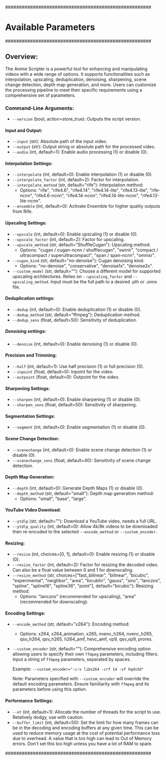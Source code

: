 #####################################################
#               Available Parameters             #
#####################################################

## Overview:

The Anime Scripter is a powerful tool for enhancing and manipulating videos with a wide range of options. It supports functionalities such as interpolation, upscaling, deduplication, denoising, sharpening, scene change detection, depth map generation, and more. Users can customize the processing pipeline to meet their specific requirements using a comprehensive set of parameters.

### Command-Line Arguments:

- `--version` (bool, action=store_true): Outputs the script version.

#### Input and Output:

- `--input` (str): Absolute path of the input video.
- `--output` (str): Output string or absolute path for the processed video.
- `--audio` (int, default=1): Enable audio processing (1) or disable (0).

#### Interpolation Settings:

- `--interpolate` (int, default=0): Enable interpolation (1) or disable (0).
- `--interpolate_factor` (int, default=2): Factor for interpolation.
- `--interpolate_method` (str, default="rife"): Interpolation method:
   - Options: "rife", "rife4.6", "rife4.14", "rife4.14-lite", "rife4.13-lite", "rife-ncnn", "rife4.6-ncnn", "rife4.14-ncnn", "rife4.14-lite-ncnn", "rife4.13-lite-ncnn".
- `--ensemble` (int, default=0): Activate Ensemble for higher quality outputs from Rife.

#### Upscaling Settings:

- `--upscale` (int, default=0): Enable upscaling (1) or disable (0).
- `--upscale_factor` (int, default=2): Factor for upscaling.
- `--upscale_method` (str, default="ShuffleCugan"): Upscaling method:
    - Options: "cugan / cugan-ncnn / shufflecugan", "swinir", "compact / ultracompact / superultracompact", "span / span-ncnn", "omnisr".
- `--cugan_kind` (str, default="no-denoise"): Cugan denoising kind:
    - Options: "no-denoise", "conservative", "denoise1x", "denoise2x".
- `--custom_model` (str, default=""): Choose a different model for supported upscaling architectures. Relies on `--upscaling_factor` and `--upscaling_method`. Input must be the full path to a desired .pth or .onnx file.

#### Deduplication settings:

- `--dedup` (int, default=0): Enable deduplication (1) or disable (0).
- `--dedup_method` (str, default="ffmpeg"): Deduplication method.
- `--dedup_sens` (float, default=50): Sensitivity of deduplication.

##### Denoising settings:

- `--denoise` (int, default=0): Enable denoising (1) or disable (0).

#### Precision and Trimming:

- `--half` (int, default=1): Use half precision (1) or full precision (0).
- `--inpoint` (float, default=0): Inpoint for the video.
- `--outpoint` (float, default=0): Outpoint for the video.

#### Sharpening Settings:

- `--sharpen` (int, default=0): Enable sharpening (1) or disable (0).
- `--sharpen_sens` (float, default=50): Sensitivity of sharpening.

#### Segmentation Settings:

- `--segment` (int, default=0): Enable segmentation (1) or disable (0).

#### Scene Change Detection:

- `--scenechange` (int, default=0): Enable scene change detection (1) or disable (0).
- `--scenechange_sens` (float, default=40): Sensitivity of scene change detection.

#### Depth Map Generation:

- `--depth` (int, default=0): Generate Depth Maps (1) or disable (0).
- `--depth_method` (str, default="small"): Depth map generation method:
    - Options: "small", "base", "large".

#### YouTube Video Download:

- `--ytdlp` (str, default=""): Download a YouTube video, needs a full URL.
- `--ytdlp_quality` (int, default=0): Allow 4k/8k videos to be downloaded then re-encoded to the selected `--encode_method` or `--custom_encoder`.

#### Resizing:

- `--resize` (int, choices=[0, 1], default=0): Enable resizing (1) or disable (0).
- `--resize_factor` (int, default=2): Factor for resizing the decoded video. Can also be a float value between 0 and 1 for downscaling.
- `--resize_method` (str, choices=["fast_bilinear", "bilinear", "bicubic", "experimental", "neighbor", "area", "bicublin", "gauss", "sinc", "lanczos", "spline", "spline16", "spline36", "point"], default="bicubic"): Resizing method:
    - Options: "lanczos" (recommended for upscaling), "area" (recommended for downscaling).

#### Encoding Settings:

- `--encode_method` (str, default="x264"): Encoding method:
    - Options: x264, x264_animation, x265, nvenc_h264, nvenc_h265, qsv_h264, qsv_h265, h264_amf, hevc_amf, vp9, qsv_vp9, prores.
- `--custom_encoder` (str, default=""): Comprehensive encoding option allowing users to specify their own `ffmpeg` parameters, including filters. Input a string of `ffmpeg` parameters, separated by spaces.

    Example: `--custom_encoder="-c:v libx264 -crf 14 -vf hqdn3d"`

   Note: Parameters specified with `--custom_encoder` will override the default encoding parameters. Ensure familiarity with `ffmpeg` and its parameters before using this option.

#### Performance Settings:
- `--nt` (int, default=1): Allocate the number of threads for the script to use. Relatively dodgy, use with caution.
- `--buffer_limit` (int, default=50): Set the limit for how many frames can be in the decoding and encoding buffers at any given time. This can be used to reduce memory usage at the cost of potential performance loss due to overhead. A value that is too high can lead to Out of Memory errors. Don't set this too high unless you have a lot of RAM to spare.
  
#####################################################
